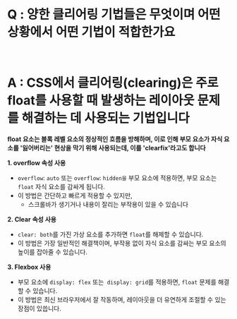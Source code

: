 # Q : 양한 클리어링 기법들은 무엇이며 어떤 상황에서 어떤 기법이 적합한가요

<br />

# A : CSS에서 클리어링(clearing)은 주로 float를 사용할 때 발생하는 레이아웃 문제를 해결하는 데 사용되는 기법입니다

**float 요소는 블록 레벨 요소의 정상적인 흐름을 방해하며, 이로 인해 부모 요소가 자식 요소를 '잃어버리는' 현상을 막기 위해 사용되는데, 이를 'clearfix'라고도 합니다**

**1. overflow 속성 사용**

- `overflow`: `auto` 또는 `overflow`: `hidden을` 부모 요소에 적용하면, 부모 요소는 `float` 자식 요소를 감싸게 됩니다.
- 이 방법은 간단하고 빠르게 적용할 수 있지만,
  - 스크롤바가 생기거나 내용이 잘리는 부작용이 있을 수 있습니다

**2. Clear 속성 사용**

- `clear: both`를 가진 가상 요소를 추가하면 `float`를 해제할 수 있습니다.
- 이 방법은 가장 일반적인 해결책이며, 부작용 없이 자식 요소를 감싸는 부모 요소의 높이를 잡아줄 수 있습니다.

**3. Flexbox 사용**

- 부모 요소에 `display: flex` 또는` display: grid`를 적용하면, `float` 문제를 해결할 수 있습니다.
- 이 방법은 최신 브라우저에서 잘 작동하며, 레이아웃을 더 유연하게 조절할 수 있는 장점이 있씁니다.
